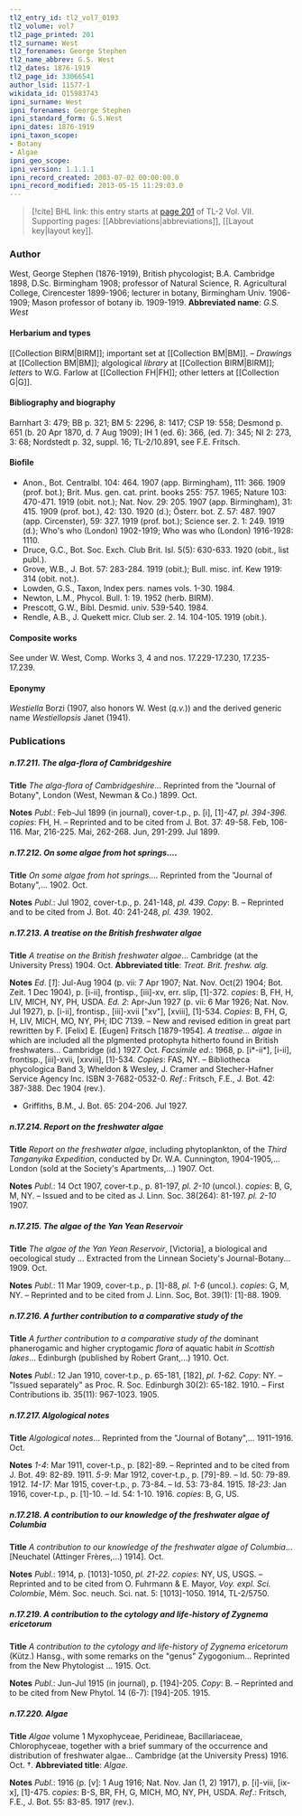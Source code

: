 ```yaml
---
tl2_entry_id: tl2_vol7_0193
tl2_volume: vol7
tl2_page_printed: 201
tl2_surname: West
tl2_forenames: George Stephen
tl2_name_abbrev: G.S. West
tl2_dates: 1876-1919
tl2_page_id: 33066541
author_lsid: 11577-1
wikidata_id: Q15983743
ipni_surname: West
ipni_forenames: George Stephen
ipni_standard_form: G.S.West
ipni_dates: 1876-1919
ipni_taxon_scope: 
- Botany
- Algae
ipni_geo_scope: 
ipni_version: 1.1.1.1
ipni_record_created: 2003-07-02 00:00:00.0
ipni_record_modified: 2013-05-15 11:29:03.0
---
```



> [!cite] BHL link: this entry starts at [page 201](https://www.biodiversitylibrary.org/page/33066541) of TL-2 Vol. VII.
> Supporting pages: [[Abbreviations|abbreviations]], [[Layout key|layout key]].

### Author

West, George Stephen (1876-1919), British phycologist; B.A. Cambridge 1898, D.Sc. Birmingham 1908; professor of Natural Science, R. Agricultural College, Cirencester 1899-1906; lecturer in botany, Birmingham Univ. 1906-1909; Mason professor of botany ib. 1909-1919. 
**Abbreviated name**: *G.S. West*

#### Herbarium and types

[[Collection BIRM|BIRM]]; important set at [[Collection BM|BM]]. – *Drawings* at [[Collection BM|BM]]; algological *library* at [[Collection BIRM|BIRM]]; *letters* to W.G. Farlow at [[Collection FH|FH]]; other letters at [[Collection G|G]].

#### Bibliography and biography

Barnhart 3: 479; BB p. 321; BM 5: 2296, 8: 1417; CSP 19: 558; Desmond p. 651 (b. 20 Apr 1870, d. 7 Aug 1909); IH 1 (ed. 6): 366, (ed. 7): 345; NI 2: 273, 3: 68; Nordstedt p. 32, suppl. 16; TL-2/10.891, see F.E. Fritsch.

#### Biofile

- Anon., Bot. Centralbl. 104: 464. 1907 (app. Birmingham), 111: 366. 1909 (prof. bot.); Brit. Mus. gen. cat. print. books 255: 757. 1965; Nature 103: 470-471. 1919 (obit. not.); Nat. Nov. 29: 205. 1907 (app. Birmingham), 31: 415. 1909 (prof. bot.), 42: 130. 1920 (d.); Österr. bot. Z. 57: 487. 1907 (app. Circenster), 59: 327. 1919 (prof. bot.); Science ser. 2. 1: 249. 1919 (d.); Who's who (London) 1902-1919; Who was who (London) 1916-1928: 1110.
- Druce, G.C., Bot. Soc. Exch. Club Brit. Isl. 5(5): 630-633. 1920 (obit., list publ.).
- Grove, W.B., J. Bot. 57: 283-284. 1919 (obit.); Bull. misc. inf. Kew 1919: 314 (obit. not.).
- Lowden, G.S., Taxon, Index pers. names vols. 1-30. 1984.
- Newton, L.M., Phycol. Bull. 1: 19. 1952 (herb. BIRM).
- Prescott, G.W., Bibl. Desmid. univ. 539-540. 1984.
- Rendle, A.B., J. Quekett micr. Club ser. 2. 14. 104-105. 1919 (obit.).

#### Composite works

See under W. West, Comp. Works 3, 4 and nos. 17.229-17.230, 17.235-17.239.

#### Eponymy

*Westiella* Borzi (1907, also honors W. West (*q.v.*)) and the derived generic name *Westiellopsis* Janet (1941).

### Publications

##### n.17.211. The alga-flora of Cambridgeshire

**Title**
*The alga-flora of Cambridgeshire*... Reprinted from the "Journal of Botany", London (West, Newman & Co.) 1899. Oct.

**Notes**
*Publ*.: Feb-Jul 1899 (in journal), cover-t.p., p. \[i\], \[1\]-47, *pl. 394-396. copies*: FH, H. – Reprinted and to be cited from J. Bot. 37: 49-58. Feb, 106-116. Mar, 216-225. Mai, 262-268. Jun, 291-299. Jul 1899.

##### n.17.212. On some algae from hot springs....

**Title**
*On some algae from hot springs....* Reprinted from the "Journal of Botany",... 1902. Oct.

**Notes**
*Publ*.: Jul 1902, cover-t.p., p. 241-148, *pl. 439. Copy*: B. – Reprinted and to be cited from J. Bot. 40: 241-248, *pl. 439.* 1902.

##### n.17.213. A treatise on the British freshwater algae

**Title**
*A treatise on the British freshwater algae*... Cambridge (at the University Press) 1904. Oct.
**Abbreviated title**: *Treat. Brit. freshw. alg.*

**Notes**
*Ed*. \[*1*\]: Jul-Aug 1904 (p. vii: 7 Apr 1907; Nat. Nov. Oct(2) 1904; Bot. Zeit. 1 Dec 1904), p. \[i-ii\], frontisp., \[iii\]-xv, err. slip, \[1\]-372. *copies*: B, FH, H, LIV, MICH, NY, PH, USDA.
*Ed. 2*: Apr-Jun 1927 (p. vii: 6 Mar 1926; Nat. Nov. Jul 1927), p. \[i-ii\], frontisp., \[iii\]-xvii \["xv"\], \[xviii\], \[1\]-534. *Copies*: B, FH, G, H, LIV, MICH, MO, NY, PH; IDC 7139. – New and revised edition in great part rewritten by F. \[Felix\] E. \[Eugen\] Fritsch \[1879-1954\]. *A treatise... algae* in which are included all the plgmented protophyta hitherto found in British freshwaters... Cambridge (id.) 1927. Oct.
*Facsimile ed*.: 1968, p. \[i\*-ii\*\], \[i-ii\], frontisp., \[iii\]-xvii, \[xxviii\], \[1\]-534. *Copies*: FAS, NY. – Bibliotheca phycologica Band 3, Wheldon & Wesley, J. Cramer and Stecher-Hafner Service Agency Inc. ISBN 3-7682-0532-0.
*Ref*.: Fritsch, F.E., J. Bot. 42: 387-388. Dec 1904 (rev.).
- Griffiths, B.M., J. Bot. 65: 204-206. Jul 1927.

##### n.17.214. Report on the freshwater algae

**Title**
*Report on the freshwater algae*, including phytoplankton, of the *Third Tanganyika Expedition*, conducted by Dr. W.A. Cunnington, 1904-1905,... London (sold at the Society's Apartments,...) 1907. Oct.

**Notes**
*Publ*.: 14 Oct 1907, cover-t.p., p. 81-197, *pl*. *2-10* (uncol.). *copies*: B, G, M, NY. – Issued and to be cited as J. Linn. Soc. 38(264): 81-197. *pl. 2-10* 1907.

##### n.17.215. The algae of the Yan Yean Reservoir

**Title**
*The algae of the Yan Yean Reservoir*, \[Victoria\], a biological and oecological study ... Extracted from the Linnean Society's Journal-Botany... 1909. Oct.

**Notes**
*Publ*.: 11 Mar 1909, cover-t.p., p. \[1\]-88, *pl. 1-6* (uncol.). *copies*: G, M, NY. – Reprinted and to be cited from J. Linn. Soc, Bot. 39(1): \[1\]-88. 1909.

##### n.17.216. A further contribution to a comparative study of the

**Title**
*A further contribution to a comparative study of the* dominant phanerogamic and higher cryptogamic *flora* of aquatic habit *in Scottish lakes*... Edinburgh (published by Robert Grant,...) 1910. Oct.

**Notes**
*Publ*.: 12 Jan 1910, cover-t.p., p. 65-181, \[182\], *pl*. *1-62. Copy*: NY. – "Issued separately" as Proc. R. Soc. Edinburgh 30(2): 65-182. 1910. – First Contributions ib. 35(11): 967-1023. 1905.

##### n.17.217. Algological notes

**Title**
*Algological notes*... Reprinted from the "Journal of Botany",... 1911-1916. Oct.

**Notes**
*1-4*: Mar 1911, cover-t.p., p. \[82\]-89. – Reprinted and to be cited from J. Bot. 49: 82-89. 1911.
*5-9*: Mar 1912, cover-t.p., p. \[79\]-89. – Id. 50: 79-89. 1912.
*14-17*: Mar 1915, cover-t.p., p. 73-84. – Id. 53: 73-84. 1915.
*18-23*: Jan 1916, cover-t.p., p. \[1\]-10. – Id. 54: 1-10. 1916.
*copies*: B, G, US.

##### n.17.218. A contribution to our knowledge of the freshwater algae of Columbia

**Title**
*A contribution to our knowledge of the freshwater algae of Columbia*... \[Neuchatel (Attinger Frères,...) 1914\]. Oct.

**Notes**
*Publ*.: 1914, p. \[1013\]-1050, *pl. 21-22. copies*: NY, US, USGS. – Reprinted and to be cited from O. Fuhrmann & E. Mayor, *Voy. expl. Sci. Colombie*, Mém. Soc. neuch. Sci. nat. 5: \[1013\]-1050. 1914, TL-2/5750.

##### n.17.219. A contribution to the cytology and life-history of Zygnema ericetorum

**Title**
*A contribution to the cytology and life-history of Zygnema ericetorum* (Kütz.) Hansg., with some remarks on the "genus" Zygogonium... Reprinted from the New Phytologist ... 1915. Oct.

**Notes**
*Publ*.: Jun-Jul 1915 (in journal), p. \[194\]-205. *Copy*: B. – Reprinted and to be cited from New Phytol. 14 (6-7): \[194\]-205. 1915.

##### n.17.220. Algae

**Title**
*Algae* volume 1 Myxophyceae, Peridineae, Bacillariaceae, Chlorophyceae, together with a brief summary of the occurrence and distribution of freshwater algae... Cambridge (at the University Press) 1916. Oct. †.
**Abbreviated title**: *Algae*.

**Notes**
*Publ*.: 1916 (p. \[v\]: 1 Aug 1916; Nat. Nov. Jan (1, 2) 1917), p. \[i\]-viii, \[ix-x\], \[1\]-475.
*copies*: B-S, BR, FH, G, MICH, MO, NY, PH, USDA.
*Ref*.: Fritsch, F.E., J. Bot. 55: 83-85. 1917 (rev.).

